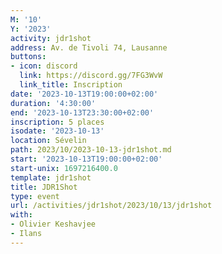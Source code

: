 ```yaml
---
M: '10'
Y: '2023'
activity: jdr1shot
address: Av. de Tivoli 74, Lausanne
buttons:
- icon: discord
  link: https://discord.gg/7FG3WvW
  link_title: Inscription
date: '2023-10-13T19:00:00+02:00'
duration: '4:30:00'
end: '2023-10-13T23:30:00+02:00'
inscription: 5 places
isodate: '2023-10-13'
location: Sévelin
path: 2023/10/2023-10-13-jdr1shot.md
start: '2023-10-13T19:00:00+02:00'
start-unix: 1697216400.0
template: jdr1shot
title: JDR1Shot
type: event
url: /activities/jdr1shot/2023/10/13/jdr1shot
with:
- Olivier Keshavjee
- Ilans
---
```

